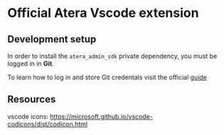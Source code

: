# Official Atera Vscode extension

## Development setup

In order to install the `atera_admin_sdk` private dependency, you must be logged in in **Git**.

To learn how to log in and store Git credentals visit the official [guide](https://docs.github.com/en/get-started/getting-started-with-git/caching-your-github-credentials-in-git?platform=windows)

## Resources

vscode icons: <https://microsoft.github.io/vscode-codicons/dist/codicon.html>
